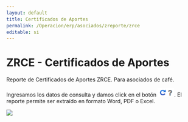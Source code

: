 ```yaml
---
layout: default
title: Certificados de Aportes
permalink: /Operacion/erp/asociados/zreporte/zrce
editable: si
---
```


# ZRCE - Certificados de Aportes

Reporte de Certificados de Aportes ZRCE. Para asociados de café. 

Ingresamos los datos de consulta y damos click en el botón ![](actualizar.png). El reporte permite ser extraído en formato Word, PDF o Excel.  

![](zrce.png)